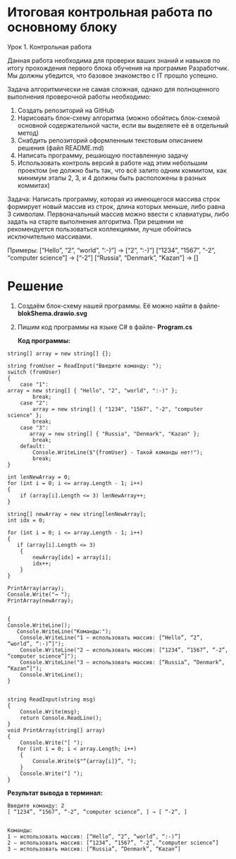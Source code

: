 # Итоговая контрольная работа по основному блоку
   Урок 1. Контрольная работа

Данная работа необходима для проверки ваших знаний и навыков по итогу прохождения первого блока обучения на программе Разработчик. Мы должны убедится, что базовое знакомство с IT прошло успешно.

Задача алгоритмически не самая сложная, однако для полноценного выполнения проверочной работы необходимо:

1. Создать репозиторий на GitHub
2. Нарисовать блок-схему алгоритма (можно обойтись блок-схемой основной содержательной части, если вы выделяете её в отдельный метод)
3. Снабдить репозиторий оформленным текстовым описанием решения (файл README.md)
4. Написать программу, решающую поставленную задачу
5. Использовать контроль версий в работе над этим небольшим проектом (не должно быть так, что всё залито одним коммитом, как минимум этапы 2, 3, и 4 должны быть расположены в разных коммитах)

Задача: Написать программу, которая из имеющегося массива строк формирует новый массив из строк, длина которых меньше, либо равна 3 символам. Первоначальный массив можно ввести с клавиатуры, либо задать на старте выполнения алгоритма. При решении не рекомендуется пользоваться коллекциями, лучше обойтись исключительно массивами.

Примеры:
[“Hello”, “2”, “world”, “:-)”] → [“2”, “:-)”]
[“1234”, “1567”, “-2”, “computer science”] → [“-2”]
[“Russia”, “Denmark”, “Kazan”] → []


# Решение

  
  1.  Создаём блок-схему нашей программы. Её можно найти в файле- **blokShema.drawio.svg**
  2.  Пишим код программы на языке C# в файле- **Program.cs** 
       
        **Код программы:** 
``````
string[] array = new string[] {};

string fromUser = ReadInput("Введите команду: ");
switch (fromUser)
{
    case "1":
array = new string[] { "Hello", "2", "world", ":-)" };
        break;
    case "2":
        array = new string[] { "1234", "1567", "-2", "computer science" };
        break;
    case "3":
       array = new string[] { "Russia", "Denmark", "Kazan" };
        break;
    default:
        Console.WriteLine($"{fromUser} - Такой команды нет!");
        break;
}

int lenNewArray = 0;
for (int i = 0; i <= array.Length - 1; i++)
{
    if (array[i].Length <= 3) lenNewArray++;
}

string[] newArray = new string[lenNewArray];
int idx = 0;

for (int i = 0; i <= array.Length - 1; i++)
{
   if (array[i].Length <= 3)
    {
        newArray[idx] = array[i];
        idx++;
    }
}

PrintArray(array);
Console.Write("→ ");
PrintArray(newArray);


{
Console.WriteLine();
   Console.WriteLine("Команды:");
    Console.WriteLine("1 – использовать массив: [“Hello”, “2”, “world”, “:-)”]");
    Console.WriteLine("2 – использовать массив: [“1234”, “1567”, “-2”, “computer science”]");
    Console.WriteLine("3 – использовать массив: [“Russia”, “Denmark”, “Kazan”]");
    Console.WriteLine();
}


string ReadInput(string msg)
{
    Console.Write(msg);
    return Console.ReadLine();
}
void PrintArray(string[] array)
{
    Console.Write("[ ");
   for (int i = 0; i < array.Length; i++)
    {
        Console.Write($"“{array[i]}”, ");
    }
    Console.Write("] ");
}

``````
**Результат вывода в терминал:**

``````
Введите команду: 2
[ “1234”, “1567”, “-2”, “computer science”, ] → [ “-2”, ] 


Команды:
1 – использовать массив: [“Hello”, “2”, “world”, “:-)”]
2 – использовать массив: [“1234”, “1567”, “-2”, “computer science”]
3 – использовать массив: [“Russia”, “Denmark”, “Kazan”]
``````

